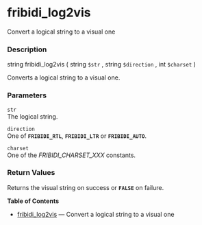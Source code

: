 fribidi\_log2vis
================

Convert a logical string to a visual one

### Description

<span class="type">string</span> <span
class="methodname">fribidi\_log2vis</span> ( <span
class="methodparam"><span class="type">string</span> `$str`</span> ,
<span class="methodparam"><span class="type">string</span>
`$direction`</span> , <span class="methodparam"><span
class="type">int</span> `$charset`</span> )

Converts a logical string to a visual one.

### Parameters

`str`  
The logical string.

`direction`  
One of **`FRIBIDI_RTL`**, **`FRIBIDI_LTR`** or **`FRIBIDI_AUTO`**.

`charset`  
One of the *FRIBIDI\_CHARSET\_XXX* constants.

### Return Values

Returns the visual string on success or **`FALSE`** on failure.

**Table of Contents**

-   [fribidi\_log2vis](/ref/fribidi.html#fribidi_log2vis) — Convert a
    logical string to a visual one
